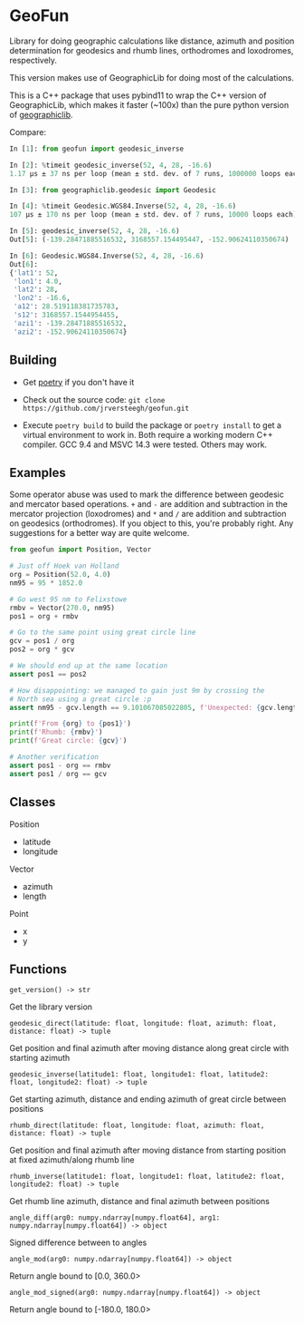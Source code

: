 # GeoFun

Library for doing geographic calculations like distance, azimuth and position determination
for geodesics and rhumb lines, orthodromes and loxodromes, respectively.

This version makes use of GeographicLib for doing most of the calculations.

This is a C++ package that uses pybind11 to wrap the C++ version of GeographicLib, which
makes it faster (~100x) than the pure python version of [geographiclib](https://geographiclib.sourceforge.io/html/python/index.html).

Compare:
```Python
In [1]: from geofun import geodesic_inverse

In [2]: %timeit geodesic_inverse(52, 4, 28, -16.6)
1.17 µs ± 37 ns per loop (mean ± std. dev. of 7 runs, 1000000 loops each)

In [3]: from geographiclib.geodesic import Geodesic

In [4]: %timeit Geodesic.WGS84.Inverse(52, 4, 28, -16.6)
107 µs ± 170 ns per loop (mean ± std. dev. of 7 runs, 10000 loops each)

In [5]: geodesic_inverse(52, 4, 28, -16.6)
Out[5]: (-139.28471885516532, 3168557.154495447, -152.90624110350674)

In [6]: Geodesic.WGS84.Inverse(52, 4, 28, -16.6)
Out[6]:
{'lat1': 52,
 'lon1': 4.0,
 'lat2': 28,
 'lon2': -16.6,
 'a12': 28.519118381735783,
 's12': 3168557.1544954455,
 'azi1': -139.28471885516532,
 'azi2': -152.90624110350674}
```

## Building

-   Get
    [poetry](https://python-poetry.org/docs/master/#installing-with-the-official-installer)
    if you don\'t have it

-   Check out the source code:
    `git clone https://github.com/jrversteegh/geofun.git`

-   Execute `poetry build` to build the package or `poetry install` to get a virtual environment 
    to work in. Both require a working modern C++ compiler. GCC 9.4 and MSVC 14.3 were tested. 
    Others may work.


## Examples

Some operator abuse was used to mark the difference between geodesic and mercator based operations.
`+` and `-` are addition and subtraction in the mercator projection (loxodromes) and `*` and `/`
are addition and subtraction on geodesics (orthodromes). If you object to this, you're probably
right. Any suggestions for a better way are quite welcome.

```python
from geofun import Position, Vector

# Just off Hoek van Holland
org = Position(52.0, 4.0)
nm95 = 95 * 1852.0

# Go west 95 nm to Felixstowe
rmbv = Vector(270.0, nm95)
pos1 = org + rmbv

# Go to the same point using great circle line
gcv = pos1 / org
pos2 = org * gcv

# We should end up at the same location
assert pos1 == pos2

# How disappointing: we managed to gain just 9m by crossing the
# North sea using a great circle :p
assert nm95 - gcv.length == 9.101067085022805, f'Unexpected: {gcv.length}'

print(f'From {org} to {pos1}')
print(f'Rhumb: {rmbv}')
print(f'Great circle: {gcv}')

# Another verification
assert pos1 - org == rmbv
assert pos1 / org == gcv
```

## Classes

Position
 - latitude
 - longitude

Vector
 - azimuth
 - length

Point
 - x
 - y

## Functions

`get_version() -> str`

   Get the library version

`geodesic_direct(latitude: float, longitude: float, azimuth: float, distance: float) -> tuple`

   Get position and final azimuth after moving distance along great circle with starting azimuth

`geodesic_inverse(latitude1: float, longitude1: float, latitude2: float, longitude2: float) -> tuple`

   Get starting azimuth, distance and ending azimuth of great circle between positions

`rhumb_direct(latitude: float, longitude: float, azimuth: float, distance: float) -> tuple`

   Get position and final azimuth after moving distance from starting position at fixed azimuth/along rhumb line

`rhumb_inverse(latitude1: float, longitude1: float, latitude2: float, longitude2: float) -> tuple`

   Get rhumb line azimuth, distance and final azimuth between positions

`angle_diff(arg0: numpy.ndarray[numpy.float64], arg1: numpy.ndarray[numpy.float64]) -> object`

   Signed difference between to angles

`angle_mod(arg0: numpy.ndarray[numpy.float64]) -> object`

   Return angle bound to [0.0, 360.0>

`angle_mod_signed(arg0: numpy.ndarray[numpy.float64]) -> object`

   Return angle bound to [-180.0, 180.0>
